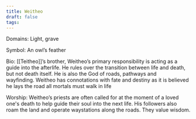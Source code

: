 ```yaml
---
title: Weitheo
draft: false
tags:
---
```

 
Domains: Light, grave

Symbol: An owl’s feather

Bio: [[Teitheo]]’s brother, Weitheo’s primary responsibility is acting as a guide into the afterlife. He rules over the transition between life and death, but not death itself. He is also the God of roads, pathways and wayfinding. Weitheo has connotations with fate and destiny as it is believed he lays the road all mortals must walk in life

Worship: Weitheo’s priests are often called for at the moment of a loved one's death to help guide their soul into the next life. His followers also roam the land and operate waystations along the roads. They value wisdom.